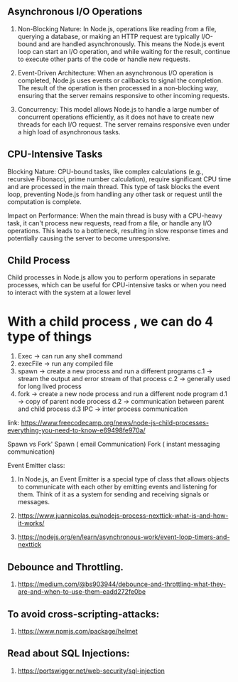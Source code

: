 ## Asynchronous I/O Operations

1. Non-Blocking Nature: In Node.js, operations like reading from a file,
querying a database, or making an HTTP request are typically
I/O-bound and are handled asynchronously. This means the Node.js
event loop can start an I/O operation, and while waiting for the result,
continue to execute other parts of the code or handle new requests.


2. Event-Driven Architecture: When an asynchronous I/O operation is
completed, Node.js uses events or callbacks to signal the completion.
The result of the operation is then processed in a non-blocking way,
ensuring that the server remains responsive to other incoming
requests.

3. Concurrency: This model allows Node.js to handle a large number of
concurrent operations efficiently, as it does not have to create new
threads for each I/O request. The server remains responsive even
under a high load of asynchronous tasks.

## CPU-Intensive Tasks

Blocking Nature: CPU-bound tasks, like complex calculations (e.g.,
recursive Fibonacci, prime number calculation), require significant CPU time and are
processed in the main thread. This type of task blocks the event loop,
preventing Node.js from handling any other task or request until the
computation is complete.

Impact on Performance: When the main thread is busy with a
CPU-heavy task, it can't process new requests, read from a file, or
handle any I/O operations. This leads to a bottleneck, resulting in slow
response times and potentially causing the server to become
unresponsive.

## Child Process
Child processes in Node.js allow you to perform operations in
separate processes, which can be useful for CPU-intensive tasks
or when you need to interact with the system at a lower level

# With a child process , we can do 4 type of things

1. Exec -> can run any shell command
2. execFile -> run any compiled file
3. spawn -> create a new process and run a different programs 
     c.1 -> stream the output and error stream of that process
     c.2 -> generally used for long lived process
4. fork -> create a new node process and run a different node program
    d.1 -> copy of parent node process
    d.2 -> communication between parent and child process
    d.3 IPC -> inter process communication

link: https://www.freecodecamp.org/news/node-js-child-processes-everything-you-need-to-know-e69498fe970a/

Spawn vs Fork'
Spawn ( email Communication)
Fork ( instant messaging communication)

Event Emitter class:
1. In Node.js, an Event Emitter is a special type of class that allows
objects to communicate with each other by emitting events and
listening for them. Think of it as a system for sending and
receiving signals or messages.


1. https://www.juannicolas.eu/nodejs-process-nexttick-what-is-and-how-it-works/
2. https://nodejs.org/en/learn/asynchronous-work/event-loop-timers-and-nexttick

## Debounce and Throttling.
1. https://medium.com/@bs903944/debounce-and-throttling-what-they-are-and-when-to-use-them-eadd272fe0be

## To avoid cross-scripting-attacks:
1. https://www.npmjs.com/package/helmet

## Read about SQL Injections:
1. https://portswigger.net/web-security/sql-injection